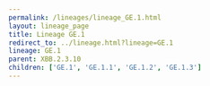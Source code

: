 ```yaml
---
permalink: /lineages/lineage_GE.1.html
layout: lineage_page
title: Lineage GE.1
redirect_to: ../lineage.html?lineage=GE.1
lineage: GE.1
parent: XBB.2.3.10
children: ['GE.1', 'GE.1.1', 'GE.1.2', 'GE.1.3']
---
```


